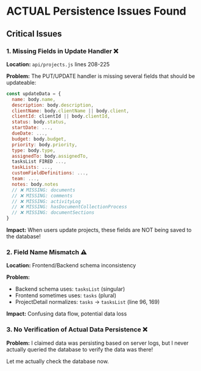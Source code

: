 # ACTUAL Persistence Issues Found

## Critical Issues

### 1. **Missing Fields in Update Handler** ❌

**Location:** `api/projects.js` lines 208-225

**Problem:** The PUT/UPDATE handler is missing several fields that should be updateable:

```javascript
const updateData = {
  name: body.name,
  description: body.description,
  clientName: body.clientName || body.client,
  clientId: clientId || body.clientId,
  status: body.status,
  startDate: ...,
  dueDate: ...,
  budget: body.budget,
  priority: body.priority,
  type: body.type,
  assignedTo: body.assignedTo,
  tasksList FIRED ...,
  taskLists: ...,
  customFieldDefinitions: ...,
  team: ...,
  notes: body.notes
  // ❌ MISSING: documents
  // ❌ MISSING: comments
  // ❌ MISSING: activityLog
  // ❌ MISSING: hasDocumentCollectionProcess
  // ❌ MISSING: documentSections
}
```

**Impact:** When users update projects, these fields are NOT being saved to the database!

### 2. **Field Name Mismatch** ⚠️

**Location:** Frontend/Backend schema inconsistency

**Problem:**
- Backend schema uses: `tasksList` (singular)
- Frontend sometimes uses: `tasks` (plural)
- ProjectDetail normalizes: `tasks` → `tasksList` (line 96, 169)

**Impact:** Confusing data flow, potential data loss

### 3. **No Verification of Actual Data Persistence** ❌

**Problem:** I claimed data was persisting based on server logs, but I never actually queried the database to verify the data was there!

Let me actually check the database now.


